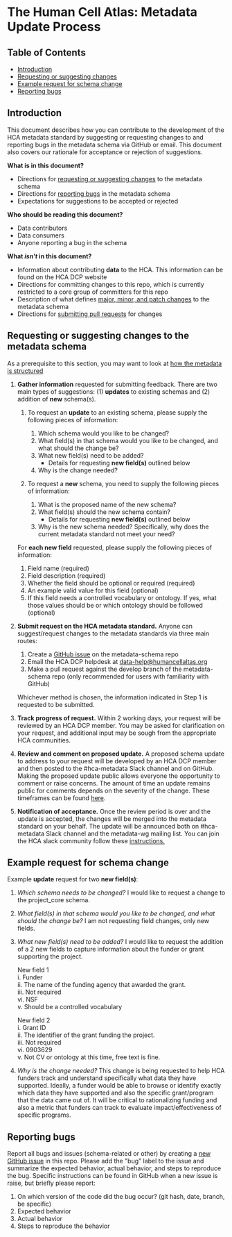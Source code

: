 # The Human Cell Atlas: Metadata Update Process

## Table of Contents
- [Introduction](#introduction)
- [Requesting or suggesting changes](#requesting-or-suggesting-changes-to-the-metadata-schema)
- [Example request for schema change](#example-request-for-schema-change)
- [Reporting bugs](#reporting-bugs)

## Introduction

This document describes how you can contribute to the development of the HCA metadata standard by suggesting or requesting changes to and reporting bugs in the metadata schema via GitHub or email. This document also covers our rationale for acceptance or rejection of suggestions.

**What is in this document?**
 - Directions for [requesting or suggesting changes](#requesting-or-suggesting-changes-to-the-metadata-schema) to the metadata schema
 - Directions for [reporting bugs](#reporting-bugs) in the metadata schema
 - Expectations for suggestions to be accepted or rejected

**Who should be reading this document?**
 - Data contributors
 - Data consumers
 - Anyone reporting a bug in the schema

**What *isn't* in this document?**
- Information about contributing **data** to the HCA. This information can be found on the HCA DCP website
- Directions for committing changes to this repo, which is currently restricted to a core group of committers for this repo
- Description of what defines [major, minor, and patch changes](evolution.md#schema-versioning) to the metadata schema
- Directions for [submitting pull requests](committers.md) for changes

## Requesting or suggesting changes to the metadata schema

As a prerequisite to this section, you may want to look at [how the metadata is structured](structure.md)

1. **Gather information** requested for submitting feedback. There are two main types of suggestions: (1) **updates** to existing schemas and (2) addition of **new** schema(s).

    1. To request an **update** to an existing schema, please supply the following pieces of information:

        1. Which schema would you like to be changed?
        1. What field(s) in that schema would you like to be changed, and what should the change be?
        1. What new field(s) need to be added?
            - Details for requesting **new field(s)** outlined below
        1. Why is the change needed?

    1. To request a **new** schema, you need to supply the following pieces of information:

        1. What is the proposed name of the new schema?
        1. What field(s) should the new schema contain?
            - Details for requesting **new field(s)** outlined below
        1. Why is the new schema needed? Specifically, why does the current metadata standard not meet your need?
    
    For **each new field** requested, please supply the following pieces of information:
    
    1. Field name (required)
    1. Field description (required)
    1. Whether the field should be optional or required (required)
    1. An example valid value for this field (optional)
    1. If this field needs a controlled vocabulary or ontology. If yes, what those values should be or which ontology should be followed (optional)
    
1. **Submit request on the HCA metadata standard.** Anyone can suggest/request changes to the metadata standards via three main routes:

    1. Create a [GitHub issue](https://github.com/HumanCellAtlas/metadata-schema/issues/new) on the metadata-schema repo
    1. Email the HCA DCP helpdesk at [data-help@humancellaltas.org](mailto:data-help@humancellaltas.org)
    1. Make a pull request against the develop branch of the metadata-schema repo (only recommended for users with familiarity with GitHub)
    
    Whichever method is chosen, the information indicated in Step 1 is requested to be submitted.

1. **Track progress of request.** Within 2 working days, your request will be reviewed by an HCA DCP member. You may be asked for clarification on your request, and additional input may be sough from the appropriate HCA communities.

1. **Review and comment on proposed update.** A proposed schema update to address to your request will be developed by an HCA DCP member and then posted to the #hca-metadata Slack channel and on GitHub. Making the proposed update public allows everyone the opportunity to comment or raise concerns. The amount of time an update remains public for comments depends on the severity of the change. These timeframes can be found [here](committers.md#schema-update-acceptance-process).

1.  **Notification of acceptance.** Once the review period is over and the update is accepted, the changes will be merged into the metadata standard on your behalf. The update will be announced both on #hca-metadata Slack channel and the metadata-wg mailing list. You can join the HCA slack community follow these [instructions.](https://github.com/HumanCellAtlas/wiki/wiki)

## Example request for schema change

Example **update** request for two **new field(s)**:

1. *Which schema needs to be changed?* I would like to request a change to the project_core schema.

1. *What field(s) in that schema would you like to be changed, and what should the change be?* I am not requesting field changes, only new fields.
1. *What new field(s) need to be added?* I would like to request the addition of a 2 new fields to capture information about the funder or grant supporting the project.

    New field 1\
    i. Funder\
    ii. The name of the funding agency that awarded the grant.\
    iii. Not required\
    vi. NSF\
    v. Should be a controlled vocabulary

    New field 2\
    i. Grant ID\
    ii. The identifier of the grant funding the project.\
    iii. Not required\
    vi. 0903629\
    v. Not CV or ontology at this time, free text is fine.

1. *Why is the change needed?* This change is being requested to help HCA funders track and understand specifically what data they have supported. Ideally, a funder would be able to browse or identify exactly which data they have supported and also the specific grant/program that the data came out of. It will be critical to rationalizing funding and also a metric that funders can track to evaluate impact/effectiveness of specific programs.


## Reporting bugs

Report all bugs and issues (schema-related or other) by creating a [new GitHub issue](https://github.com/HumanCellAtlas/metadata-schema/issues/new) in this repo. Please add the "bug" label to the issue and summarize the expected behavior, actual behavior, and steps to reproduce the bug. Specific instructions can be found in GitHub when a new issue is raise, but briefly please report:

1. On which version of the code did the bug occur? (git hash, date, branch, be specific)
1. Expected behavior
1. Actual behavior
1. Steps to reproduce the behavior
